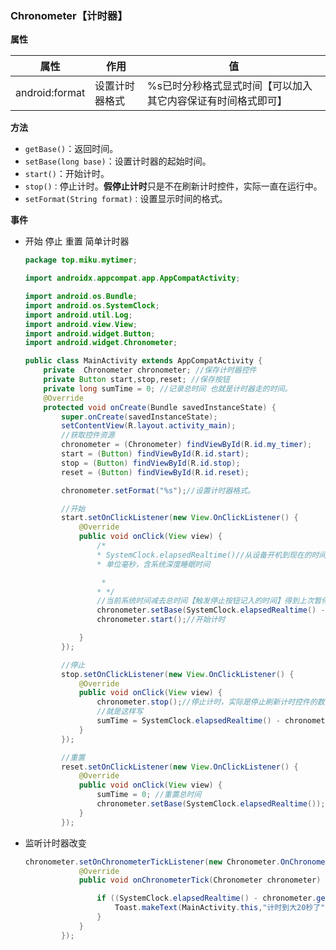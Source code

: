 ### Chronometer【计时器】

**属性**

| 属性           | 作用           | 值                                                           |
| -------------- | -------------- | ------------------------------------------------------------ |
| android:format | 设置计时器格式 | %s已时分秒格式显式时间【可以加入其它内容保证有时间格式即可】 |

**方法**

- `getBase()`：返回时间。
- `setBase(long base)`：设置计时器的起始时间。
- `start()`：开始计时。
- `stop()：`停止计时。**假停止计时**只是不在刷新计时控件，实际一直在运行中。
- `setFormat(String format)：`设置显示时间的格式。

**事件**

- 开始 停止 重置 简单计时器

  ```java
  package top.miku.mytimer;
  
  import androidx.appcompat.app.AppCompatActivity;
  
  import android.os.Bundle;
  import android.os.SystemClock;
  import android.util.Log;
  import android.view.View;
  import android.widget.Button;
  import android.widget.Chronometer;
  
  public class MainActivity extends AppCompatActivity {
      private  Chronometer chronometer; //保存计时器控件
      private Button start,stop,reset; //保存按钮
      private long sumTime = 0; //记录总时间 也就是计时器走的时间。
      @Override
      protected void onCreate(Bundle savedInstanceState) {
          super.onCreate(savedInstanceState);
          setContentView(R.layout.activity_main);
          //获取控件资源
          chronometer = (Chronometer) findViewById(R.id.my_timer);
          start = (Button) findViewById(R.id.start);
          stop = (Button) findViewById(R.id.stop);
          reset = (Button) findViewById(R.id.reset);
  
          chronometer.setFormat("%s");//设置计时器格式。
  
          //开始
          start.setOnClickListener(new View.OnClickListener() {
              @Override
              public void onClick(View view) {
                  /*
                  * SystemClock.elapsedRealtime()//从设备开机到现在的时间，
                  * 单位毫秒，含系统深度睡眠时间
  
                   *
                  * */
                  //当前系统时间减去总时间【触发停止按钮记入的时间】得到上次暂停的时间
                  chronometer.setBase(SystemClock.elapsedRealtime() - sumTime);
                  chronometer.start();//开始计时
  
              }
          });
  
          //停止
          stop.setOnClickListener(new View.OnClickListener() {
              @Override
              public void onClick(View view) {
                  chronometer.stop();//停止计时，实际是停止刷新计时控件的数据，实际计时器一直工作中。
                  //就是这样写
                  sumTime = SystemClock.elapsedRealtime() - chronometer.getBase();
              }
          });
  
          //重置
          reset.setOnClickListener(new View.OnClickListener() {
              @Override
              public void onClick(View view) {
                  sumTime = 0; //重置总时间
                  chronometer.setBase(SystemClock.elapsedRealtime());//计时器归零
              }
          });
  ```

- 监听计时器改变

  ```java
  chronometer.setOnChronometerTickListener(new Chronometer.OnChronometerTickListener() {
              @Override
              public void onChronometerTick(Chronometer chronometer) {
  
                  if ((SystemClock.elapsedRealtime() - chronometer.getBase()) >= 20000){
                      Toast.makeText(MainActivity.this,"计时到大20秒了",Toast.LENGTH_SHORT).show();
                  }
              }
          });
  ```